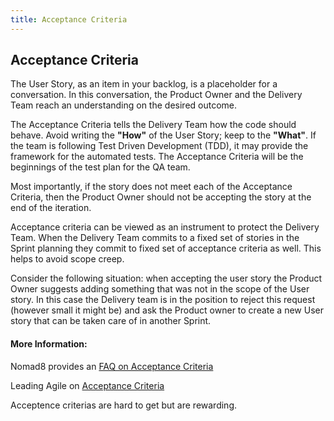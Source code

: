 ```yaml
---
title: Acceptance Criteria
---
```

## Acceptance Criteria

The User Story, as an item in your backlog, is a placeholder for a conversation. In this conversation,
the Product Owner and the Delivery Team reach an understanding on the desired outcome.

The Acceptance Criteria tells the Delivery Team how the code should behave. Avoid writing the **"How"** of the User Story; keep to the **"What"**.
If the team is following Test Driven Development (TDD), it may provide the framework for the automated tests.
The Acceptance Criteria will be the beginnings of the test plan for the QA team.

Most importantly, if the story does not meet each of the Acceptance Criteria, then the Product Owner should not be accepting the story at the end of the iteration.

Acceptance criteria can be viewed as an instrument to protect the Delivery Team. When the Delivery Team commits to a fixed set of stories in the Sprint planning they commit to fixed set of acceptance criteria as well. This helps to avoid scope creep.

Consider the following situation: when accepting the user story the Product Owner suggests adding something that was not in the scope of the User story. In this case the Delivery team is in the position to reject this request (however small it might be) and ask the Product owner to create a new User story that can be taken care of in another Sprint. 


#### More Information:

Nomad8 provides an [FAQ on Acceptance Criteria](https://nomad8.com/acceptance_criteria/)

Leading Agile on [Acceptance Criteria](https://www.leadingagile.com/2014/09/acceptance-criteria/)

Acceptence criterias are hard to get but are rewarding.
